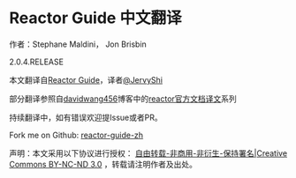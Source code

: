 # Reactor Guide 中文翻译

作者：Stephane Maldini， Jon Brisbin

2.0.4.RELEASE

本文翻译自[Reactor Guide](http://projectreactor.io/docs/reference/)，译者[@JervyShi](http://weibo.com/sjw1105)

部分翻译参照自[davidwang456](http://www.cnblogs.com/davidwang456)博客中的[reactor官方文档译文](http://www.cnblogs.com/davidwang456/p/4589439.html)系列

持续翻译中，如有错误欢迎提Issue或者PR。

Fork me on Github: [reactor-guide-zh](https://github.com/JervyShi/reactor-guide-zh)

声明：本文采用以下协议进行授权： [自由转载-非商用-非衍生-保持署名|Creative Commons BY-NC-ND 3.0](http://creativecommons.org/licenses/by-nc-nd/3.0/deed.zh) ，转载请注明作者及出处。
